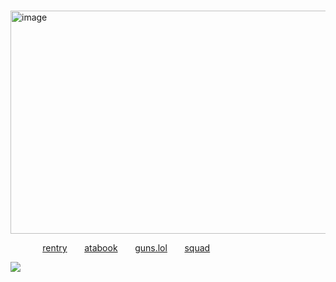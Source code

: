 
⠀ ⠀⠀ ⠀ ⠀⠀ ⠀⠀ ⠀
<img width="699" height="357" alt="image" src="https://github.com/user-attachments/assets/1e9dbdec-63ce-4940-a683-32fbdda2e29c" />



 ‎   ‎ ‎‎‎ ‎‎‎‎‎ ‎‎ ‎ ‎‎ ‎   ‎ ‎‎‎ ‎‎‎‎‎ ‎‎ ‎ ‎‎[rentry](https://rentry.co/gableyuri) ‎   ‎ ‎‎‎ ‎‎‎‎‎ ‎‎ ‎ ‎‎[atabook](https://yurigable.atabook.org) ‎   ‎ ‎‎‎ ‎‎‎‎‎ ‎‎ ‎ [guns.lol](https://guns.lol/catisaa) ‎   ‎ ‎‎‎ ‎‎‎‎‎ ‎‎ ‎ [squad](https://rentry.co/-southpark)

    
![](https://komarev.com/ghpvc/?username=catisaa&color=green)



⠀


⠀ ⠀⠀ ⠀
